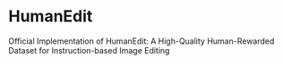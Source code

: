 # HumanEdit
Official Implementation of HumanEdit: A High-Quality Human-Rewarded Dataset for Instruction-based Image Editing
